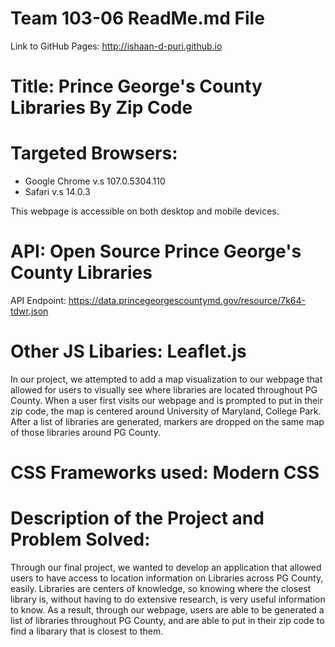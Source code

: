 # Team 103-06 ReadMe.md File
Link to GitHub Pages: http://ishaan-d-puri.github.io

# Title: Prince George's County Libraries By Zip Code

# Targeted Browsers:
- Google Chrome v.s 107.0.5304.110 
- Safari v.s 14.0.3 

This webpage is accessible on both desktop and mobile devices.

# API: Open Source Prince George's County Libraries
API Endpoint: https://data.princegeorgescountymd.gov/resource/7k64-tdwr.json

# Other JS Libaries: Leaflet.js
In our project, we attempted to add a map visualization to our webpage that allowed for users to visually see where libraries are located throughout PG County. When a user first visits our webpage and is prompted to put in their zip code, the map is centered around University of Maryland, College Park. After a list of libraries are generated, markers are dropped on the same map of those libraries around PG County.

# CSS Frameworks used: Modern CSS 

# Description of the Project and Problem Solved:
Through our final project, we wanted to develop an application that allowed users to have access to location information on Libraries across PG County, easily. Libraries are centers of knowledge, so knowing where the closest library is, without having to do extensive research, is very useful information to know. As a result, through our webpage, users are able to be generated a list of libraries throughout PG County, and are able to put in their zip code to find a libarary that is closest to them.